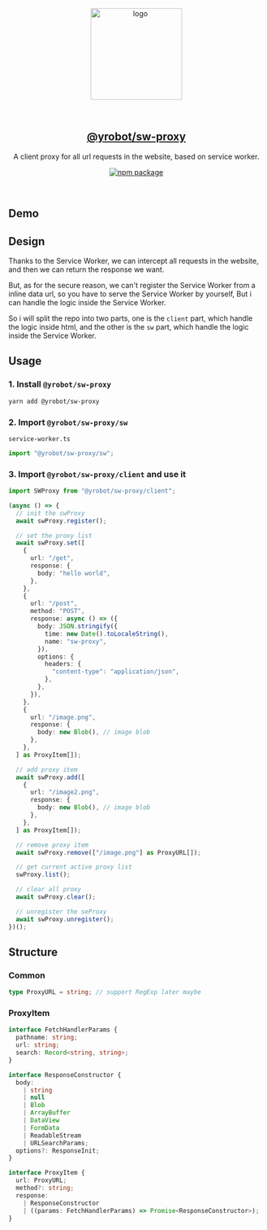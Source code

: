 <p align="center">
  <a href="https://github.com/Yrobot/sw-proxy" target="_blank" rel="noopener noreferrer">
    <img width="180" src="https://images.yrobot.top/2023-02-15/sw-proxy-12-24-42.svg" alt="logo">
  </a>
</p>
<br/>
<h2 align="center">
  <a href="https://github.com/Yrobot/sw-proxy">@yrobot/sw-proxy</a>
</h2>
<p align="center">
  A client proxy for all url requests in the website, based on service worker.
</p>
<p align="center">
  <a href="https://www.npmjs.com/package/@yrobot/sw-proxy"><img src="https://img.shields.io/npm/v/@yrobot/sw-proxy.svg" alt="npm package"></a>
</p>
<br/>

## Demo

## Design

Thanks to the Service Worker, we can intercept all requests in the website, and then we can return the response we want.

But, as for the secure reason, we can't register the Service Worker from a inline data url, so you have to serve the Service Worker by yourself, But i can handle the logic inside the Service Worker.

So i will split the repo into two parts, one is the `client` part, which handle the logic inside html, and the other is the `sw` part, which handle the logic inside the Service Worker.

## Usage

### 1. Install `@yrobot/sw-proxy`

```bash
yarn add @yrobot/sw-proxy
```

### 2. Import `@yrobot/sw-proxy/sw`

`service-worker.ts`

```ts
import "@yrobot/sw-proxy/sw";
```

### 3. Import `@yrobot/sw-proxy/client` and use it

```ts
import SWProxy from "@yrobot/sw-proxy/client";

(async () => {
  // init the swProxy
  await swProxy.register();

  // set the proxy list
  await swProxy.set([
    {
      url: "/get",
      response: {
        body: "hello world",
      },
    },
    {
      url: "/post",
      method: "POST",
      response: async () => ({
        body: JSON.stringify({
          time: new Date().toLocaleString(),
          name: "sw-proxy",
        }),
        options: {
          headers: {
            "content-type": "application/json",
          },
        },
      }),
    },
    {
      url: "/image.png",
      response: {
        body: new Blob(), // image blob
      },
    },
  ] as ProxyItem[]);

  // add proxy item
  await swProxy.add([
    {
      url: "/image2.png",
      response: {
        body: new Blob(), // image blob
      },
    },
  ] as ProxyItem[]);

  // remove proxy item
  await swProxy.remove(["/image.png"] as ProxyURL[]);

  // get current active proxy list
  swProxy.list();

  // clear all proxy
  await swProxy.clear();

  // unregister the seProxy
  await swProxy.unregister();
})();
```

## Structure

### Common

```ts
type ProxyURL = string; // support RegExp later maybe
```

### ProxyItem

```ts
interface FetchHandlerParams {
  pathname: string;
  url: string;
  search: Record<string, string>;
}

interface ResponseConstructor {
  body:
    | string
    | null
    | Blob
    | ArrayBuffer
    | DataView
    | FormData
    | ReadableStream
    | URLSearchParams;
  options?: ResponseInit;
}

interface ProxyItem {
  url: ProxyURL;
  method?: string;
  response:
    | ResponseConstructor
    | ((params: FetchHandlerParams) => Promise<ResponseConstructor>);
}
```
